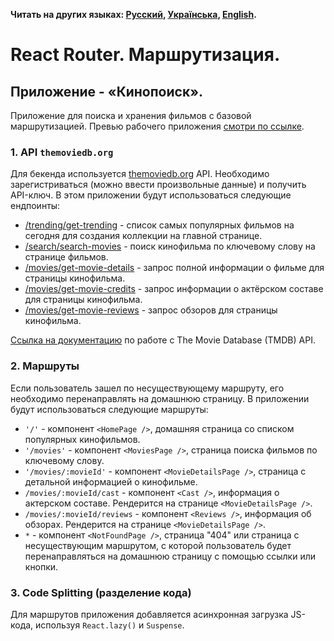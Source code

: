 **Читать на других языках: [Русский](README.md), [Українська](README.ua.md),
[English](README.en.md).**

# React Router. Маршрутизация.

## Приложение - «Кинопоиск».

Приложение для поиска и хранения фильмов с базовой маршрутизацией. Превью
рабочего приложения
[смотри по ссылке](https://drive.google.com/file/d/1vR0hi3n1236Q5Bg4-se-8JVKD9UKSfId/view?usp=sharing).

### 1. API `themoviedb.org`

Для бекенда используется [themoviedb.org](https://www.themoviedb.org/) API.
Необходимо зарегистриваться (можно ввести произвольные данные) и получить
API-ключ. В этом приложении будут использоваться следующие ендпоинты:

- [/trending/get-trending](https://developers.themoviedb.org/3/trending/get-trending) -
  список самых популярных фильмов на сегодня для создания коллекции на главной
  странице.
- [/search/search-movies](https://developers.themoviedb.org/3/search/search-movies) -
  поиск кинофильма по ключевому слову на странице фильмов.
- [/movies/get-movie-details](https://developers.themoviedb.org/3/movies/get-movie-details) -
  запрос полной информации о фильме для страницы кинофильма.
- [/movies/get-movie-credits](https://developers.themoviedb.org/3/movies/get-movie-credits) -
  запрос информации о актёрском составе для страницы кинофильма.
- [/movies/get-movie-reviews](https://developers.themoviedb.org/3/movies/get-movie-reviews) -
  запрос обзоров для страницы кинофильма.

[Ссылка на документацию](https://developers.themoviedb.org/3/getting-started/introduction)
по работе с The Movie Database (TMDB) API.

### 2. Маршруты

Если пользователь зашел по несуществующему маршруту, его необходимо
перенаправлять на домашнюю страницу. В приложении будут использоваться следующие
маршруты:

- `'/'` - компонент `<HomePage />`, домашняя страница со списком популярных
  кинофильмов.
- `'/movies'` - компонент `<MoviesPage />`, страница поиска фильмов по ключевому
  слову.
- `'/movies/:movieId'` - компонент `<MovieDetailsPage />`, страница с детальной
  информацией о кинофильме.
- `/movies/:movieId/cast` - компонент `<Cast />`, информация о актерском
  составе. Рендерится на странице `<MovieDetailsPage />`.
- `/movies/:movieId/reviews` - компонент `<Reviews />`, информация об обзорах.
  Рендерится на странице `<MovieDetailsPage />`.
- `*` - компонент `<NotFoundPage />`, страница "404" или страница с
  несуществующим маршрутом, с которой пользователь будет перенаправляться на
  домашнюю страницу с помощью ссылки или кнопки.

### 3. Code Splitting (разделение кода)

Для маршрутов приложения добавляется асинхронная загрузка JS-кода, используя
`React.lazy()` и `Suspense`.
